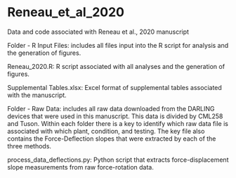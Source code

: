 # Reneau_et_al_2020
Data and code associated with Reneau et al., 2020 manuscript

Folder - R Input Files: includes all files input into the R script for analysis and the generation of figures.

Reneau_2020.R:  R script associated with all analyses and the generation of figures.

Supplemental Tables.xlsx:  Excel format of supplemental tables associated with the manuscript.

Folder - Raw Data: includes all raw data downloaded from the DARLING devices that were used in this manuscript. This data is divided by CML258 and Tuson. Within each folder there is a key to identify which raw data file is associated with which plant, condition, and testing.  The key file also contains the Force-Deflection slopes that were extracted by each of the three methods. 

process_data_deflections.py:  Python script that extracts force-displacement slope measurements from raw force-rotation data. 

